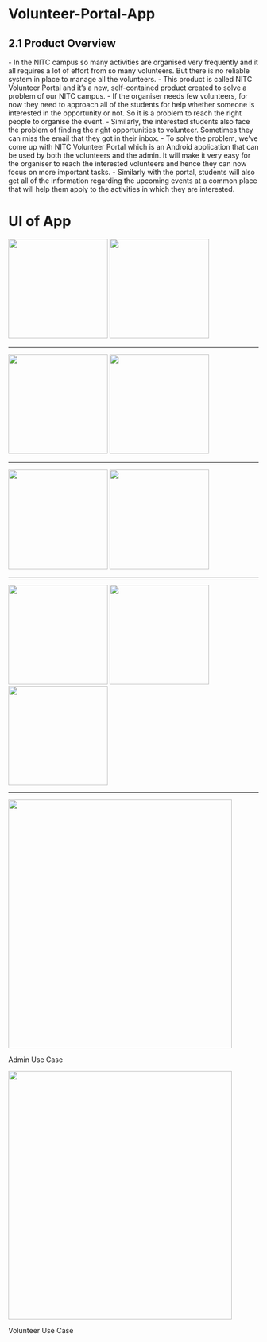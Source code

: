 # Volunteer-Portal-App
<h2>2.1 Product Overview</h2>
- In the NITC campus so many activities are organised very frequently and it all requires a lot of effort from so many volunteers. But there is no reliable system in place to manage all the volunteers.
- This product is called NITC Volunteer Portal and it’s a new, self-contained product created to solve a problem of our NITC campus.
- If the organiser needs few volunteers, for now they need to approach all of the students for help whether someone is interested in the opportunity or not. So it is a problem to reach the right people to organise the event.
- Similarly, the interested students also face the problem of finding the right opportunities to volunteer. Sometimes they can miss the email that they got in their inbox.
- To solve the problem, we’ve come up with NITC Volunteer Portal which is an Android application that can be used by both the volunteers and the admin. It will make it very easy for the organiser to reach the interested volunteers and hence they can now focus on more important tasks.
- Similarly with the portal, students will also get all of the information regarding the upcoming events at a common place that will help them apply to the activities in which they are interested.

# UI of App

<img src="https://github.com/saurav806/Volunteer-Portal-App/assets/54290238/9714690e-7f0b-431d-a240-498772954d97" width="200"/>
<img src="https://github.com/saurav806/Volunteer-Portal-App/assets/54290238/107049af-08c9-43a7-970c-dbe1d140705c" width="200"/>
<hr>
<img src="https://github.com/saurav806/Volunteer-Portal-App/assets/54290238/5726d1f5-6a62-4d18-b46b-349f5a975ad5" width="200"/>
<img src="https://github.com/saurav806/Volunteer-Portal-App/assets/54290238/335aea0e-41be-4ed5-8d80-cd800722120b" width="200"/>
<hr>
<img src="https://github.com/saurav806/Volunteer-Portal-App/assets/54290238/b5d61f43-278d-44ab-a488-48d6ed521916" width="200"/>
<img src="https://github.com/saurav806/Volunteer-Portal-App/assets/54290238/2bbe0940-b8e9-43f3-9174-b6710b9b91c0" width="200"/>
<hr>
<img src="https://github.com/saurav806/Volunteer-Portal-App/assets/54290238/f6cf77b9-ad33-42a9-bc99-080c567d51fd" width="200"/>
<img src="https://github.com/saurav806/Volunteer-Portal-App/assets/54290238/d9cf094a-8317-403b-913f-15bd551cb074" width="200"/>
<img src="https://github.com/saurav806/Volunteer-Portal-App/assets/54290238/3b9c8481-f0f6-402d-aa7e-2bffcfe178cb" width="200"/>






<hr>
<div display="absolute" >
  <img src="https://github.com/saurav806/Volunteer-Portal-App/assets/54290238/ecea9bc3-34f7-4d10-a83a-46e773abbc3b" width="450" height="500"/> 
  <p> Admin Use Case</>
</div>   
<div position= "absolute">
  <img src="https://github.com/saurav806/Volunteer-Portal-App/assets/54290238/9ea06daa-944e-4300-8bf8-b565352ef032" width="450" height="500"/>
    <p> Volunteer Use Case</p>
</div>



